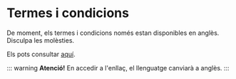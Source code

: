 # Termes i condicions

De moment, els termes i condicions només estan disponibles en anglès. Disculpa les molèsties.

Els pots consultar [aquí](../../la-meva-salut-plus/terms-and-conditions.md).

::: warning
**Atenció!** En accedir a l'enllaç, el llenguatge canviarà a anglès.
:::